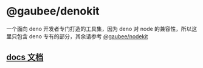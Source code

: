 # @gaubee/denokit

一个面向 deno 开发者专门打造的工具集，因为 deno 对 node 的兼容性，所以这里只包含 deno 专有的部分，其余请参考 [@gaubee/nodekit](https://jsr.io/@gaubee/nodekit)

## [docs 文档](https://jsr.io/@gaubee/nodekit/doc)
